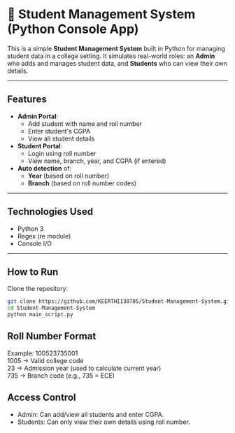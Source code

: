 # 🏫 Student Management System (Python Console App)

This is a simple **Student Management System** built in Python for managing student data in a college setting. It simulates real-world roles: an **Admin** who adds and manages student data, and **Students** who can view their own details.

---

## Features

- **Admin Portal**:
  - Add student with name and roll number
  - Enter student's CGPA
  - View all student details
- **Student Portal**:
  - Login using roll number
  - View name, branch, year, and CGPA (if entered)
- **Auto detection** of:
  - **Year** (based on roll number)
  - **Branch** (based on roll number codes)

---

## Technologies Used

- Python 3
- Regex (re module)
- Console I/O

---

## How to Run

Clone the repository:
   ```bash
   git clone https://github.com/KEERTHI130705/Student-Management-System.git
   cd Student-Management-System
   python main_script.py
   ```

## Roll Number Format

  Example: 100523735001
  <br>
  1005 → Valid college code <br>
  23 → Admission year (used to calculate current year) <br>
  735 → Branch code (e.g., 735 = ECE)

## Access Control
    
  - Admin: Can add/view all students and enter CGPA.
  - Students: Can only view their own details using roll number.
